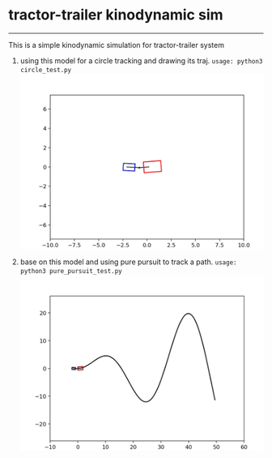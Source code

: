 # tractor-trailer kinodynamic sim

---

This is a simple kinodynamic simulation for tractor-trailer system
1. using this model for a circle tracking and drawing its traj.
`usage: python3 circle_test.py`
![这是图片](pic\traj1.gif)

2. base on this model and using pure pursuit to track a path.
`usage: python3 pure_pursuit_test.py`
![这是图片](pic\traj2.gif)
